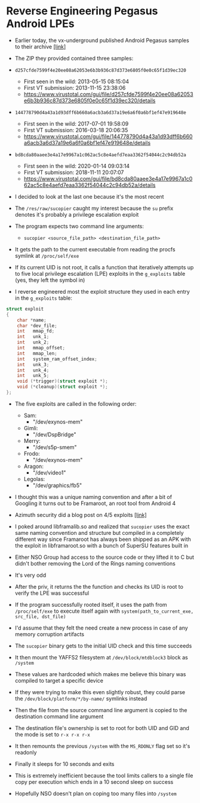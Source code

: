 # Reverse Engineering Pegasus Android LPEs

- Earlier today, the vx-underground published Android Pegasus samples to their archive [[link]](https://twitter.com/vxunderground/status/1418207502974525441?s=20)
- The ZIP they provided contained three samples:
- `d257cfde7599f4e20ee08a62053e6b3b936c87d373e6805f0e0c65f1d39ec320`
    - First seen in the wild: 2013-05-15 08:15:04
    - First VT submission: 2013-11-15 23:38:06 
    - https://www.virustotal.com/gui/file/d257cfde7599f4e20ee08a62053e6b3b936c87d373e6805f0e0c65f1d39ec320/details
- `144778790d4a43a1d93dff6b660a6acb3a6d37a19e6a6f0a6bf1ef47e919648e`
    - First seen in the wild: 2017-07-01 19:58:09 
    - First VT submission: 2016-03-18 20:06:35 
    - https://www.virustotal.com/gui/file/144778790d4a43a1d93dff6b660a6acb3a6d37a19e6a6f0a6bf1ef47e919648e/details
- `bd8cda80aaee3e4a17e9967a1c062ac5c8e4aefd7eaa3362f54044c2c94db52a`
    - First seen in the wild: 2020-01-14 09:03:14
    - First VT submission: 2018-11-11 20:07:07 
    - https://www.virustotal.com/gui/file/bd8cda80aaee3e4a17e9967a1c062ac5c8e4aefd7eaa3362f54044c2c94db52a/details
- I decided to look at the last one because it's the most recent
- The `/res/raw/sucopier` caught my interest because the `su` prefix denotes it's probably a privilege escalation exploit

- The program expects two command line arguments:
    - `sucopier <source_file_path> <destination_file_path>`
- It gets the path to the current executable from reading the procfs symlink at `/proc/self/exe`
- If its current UID is not root, it calls a function that iteratively attempts up to five local privilege escalation (LPE) exploits in the `g_exploits` table (yes, they left the symbol in)
- I reverse engineered most the exploit structure they used in each entry in the `g_exploits` table:

```C
struct exploit
{
    char *name;
    char *dev_file;
    int   mmap_fd;
    int   unk_1;
    int   unk_2;
    int   mmap_offset;
    int   mmap_len;
    int   system_ram_offset_index;
    int   unk_3;
    int   unk_4;
    int   unk_5;
    void (*trigger)(struct exploit *);
    void (*cleanup)(struct exploit *);
};
```

- The five exploits are called in the following order:
    - Sam:
        - "/dev/exynos-mem"
    - Gimli: 
        - "/dev/DspBridge"
    - Merry: 
        - "/dev/s5p-smem"
    - Frodo: 
        - "/dev/exynos-mem"
    - Aragon: 
        - "/dev/video1"
    - Legolas: 
        - "/dev/graphics/fb5"

- I thought this was a unique naming convention and after a bit of Googling it turns out to be Framaroot, an root tool from Android 4
- Azimuth security did a blog post on 4/5 exploits [[link]](http://blog.azimuthsecurity.com/2013/02/re-visiting-exynos-memory-mapping-bug.html)
- I poked around libframalib.so and realized that `sucopier` uses the exact same naming convention and structure but compiled in a completely different way since Framaroot has always been shipped as an APK with the exploit in libframaroot.so with a bunch of SuperSU features built in
- Either NSO Group had access to the source code or they lifted it to C but didn't bother removing the Lord of the Rings naming conventions
- It's very odd

- After the priv, it returns the the function and checks its UID is root to verify the LPE was successful
- If the program successfully rooted itself, it uses the path from `/proc/self/exe` to execute itself again with `system(path_to_current_exe, src_file, dst_file)`
- I'd assume that they felt the need create a new process in case of any memory corruption artifacts

- The `sucopier` binary gets to the initial UID check and this time succeeds
- It then mount the YAFFS2 filesystem at `/dev/block/mtdblock3` block as `/system`
- These values are hardcoded which makes me believe this binary was compiled to target a specific device
- If they were trying to make this even slightly robust, they could parse the `/dev/block/platform/*/by-name/` symlinks instead
- Then the file from the source command line argument is copied to the destination command line argument
- The destination file's ownership is set to root for both UID and GID and the mode is set to `r-x r-x r-x`
- It then remounts the previous `/system` with the `MS_RDONLY` flag set so it's readonly
- Finally it sleeps for 10 seconds and exits
- This is extremely inefficient because the tool limits callers to a single file copy per execution which ends in a 10 second sleep on success
- Hopefully NSO doesn't plan on coping too many files into `/system`
